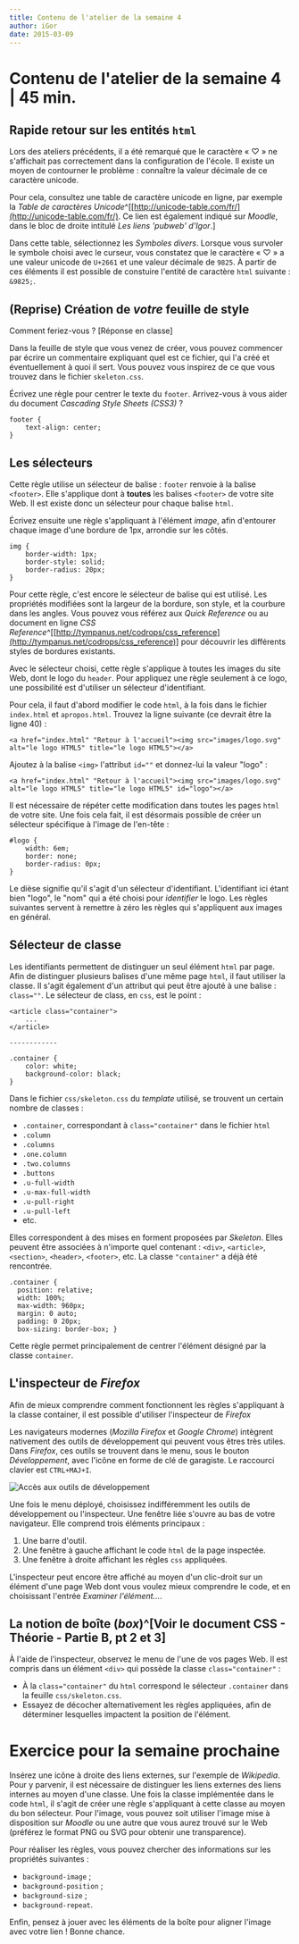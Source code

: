 ```yaml
---
title: Contenu de l'atelier de la semaine 4 
author: iGor
date: 2015-03-09
---
```


# Contenu de l'atelier de la semaine 4 | 45 min.

## Rapide retour sur les entités `html`

Lors des ateliers précédents, il a été remarqué que le caractère &laquo;&nbsp;&#9825;&nbsp;&raquo; ne s'affichait pas correctement dans la configuration de l'école. Il existe un moyen de contourner le problème : connaître la valeur décimale de ce caractère unicode.

Pour cela, consultez une table de caractère unicode en ligne, par exemple la *Table de caractères Unicode*^[[http://unicode-table.com/fr/](http://unicode-table.com/fr/). Ce lien est également indiqué sur *Moodle*, dans le bloc de droite intitulé *Les liens 'pubweb' d'Igor*.]

Dans cette table, sélectionnez les *Symboles divers*. Lorsque vous survoler le symbole choisi avec le curseur, vous constatez que le caractère &laquo;&nbsp;&#9825;&nbsp;&raquo; a une valeur unicode de `U+2661` et une valeur décimale de `9825`. À partir de ces éléments il est possible de constuire l'entité de caractère `html` suivante : `&9825;`.

## (Reprise) Création de *votre* feuille de style

Comment feriez-vous ? [Réponse en classe]

Dans la feuille de style que vous venez de créer, vous pouvez commencer par écrire un commentaire expliquant quel est ce fichier, qui l'a créé et éventuellement à quoi il sert. Vous pouvez vous inspirez de ce que vous trouvez dans le fichier `skeleton.css`.

Écrivez une règle pour centrer le texte du `footer`. Arrivez-vous à vous aider du document *Cascading Style Sheets (CSS3)* ?

```
footer {
	text-align: center;
}
```

## Les sélecteurs

Cette règle utilise un sélecteur de balise : `footer` renvoie à la balise `<footer>`. Elle s'applique dont à **toutes** les balises `<footer>` de votre site Web. Il est existe donc un sélecteur pour chaque balise `html`.

Écrivez ensuite une règle s'appliquant à l'élément *image*, afin d'entourer chaque image d'une bordure de 1px, arrondie sur les côtés.

```
img {
	border-width: 1px;
	border-style: solid;
	border-radius: 20px;
}
```

Pour cette règle, c'est encore le sélecteur de balise qui est utilisé. Les propriétés modifiées sont la largeur de la bordure, son style, et la courbure dans les angles. Vous pouvez vous référez aux *Quick Reference* ou au document en ligne *CSS Reference*^[[http://tympanus.net/codrops/css_reference](http://tympanus.net/codrops/css_reference)] pour découvrir les différents styles de bordures existants.

Avec le sélecteur choisi, cette règle s'applique à toutes les images du site Web, dont le logo du `header`. Pour appliquez une règle seulement à ce logo, une possibilité est d'utiliser un sélecteur d'identifiant.

Pour cela, il faut d'abord modifier le code `html`, à la fois dans le fichier `index.html` et `apropos.html`. Trouvez la ligne suivante (ce devrait être la ligne 40) :

```
<a href="index.html" "Retour à l'accueil"><img src="images/logo.svg" alt="le logo HTML5" title="le logo HTML5"></a>
```

Ajoutez à la balise `<img>` l'attribut `id=""` et donnez-lui la valeur "logo" :

```
<a href="index.html" "Retour à l'accueil"><img src="images/logo.svg" alt="le logo HTML5" title="le logo HTML5" id="logo"></a>
```

Il est nécessaire de répéter cette modification dans toutes les pages `html` de votre site. Une fois cela fait, il est désormais possible de créer un sélecteur spécifique à l'image de l'en-tête :

```
#logo {
	width: 6em;
	border: none;
	border-radius: 0px;
}
```

Le dièse signifie qu'il s'agit d'un sélecteur d'identifiant. L'identifiant ici étant bien "logo", le "nom" qui a été choisi pour *identifier* le logo. Les règles suivantes servent à remettre à zéro les règles qui s'appliquent aux images en général.

## Sélecteur de classe

Les identifiants permettent de distinguer un seul élément `html` par page. Afin de distinguer plusieurs balises d'une même page `html`, il faut utiliser la classe. Il s'agit également d'un attribut qui peut être ajouté à une balise : `class=""`. Le sélecteur de class, en `css`, est le point :

```
<article class="container">
	...
</article>

------------

.container {
	color: white;
	background-color: black;
}
```
Dans le fichier `css/skeleton.css` du *template* utilisé, se trouvent un certain nombre de classes :

   * `.container`, correspondant à `class="container"` dans le fichier `html`
   * `.column`
   * `.columns`
   * `.one.column`
   * `.two.columns`
   * `.buttons`
   * `.u-full-width`
   * `.u-max-full-width`
   * `.u-pull-right`
   * `.u-pull-left`
   * etc.

Elles correspondent à des mises en forment proposées par *Skeleton*. Elles peuvent être associées à n'importe quel contenant : `<div>`, `<article>`, `<section>`, `<header>`, `<footer>`, etc. La classe `"container"` a déjà été rencontrée.

```
.container {
  position: relative;
  width: 100%;
  max-width: 960px;
  margin: 0 auto;
  padding: 0 20px;
  box-sizing: border-box; }
```

Cette règle permet principalement de centrer l'élément désigné par la classe `container`.

## L'inspecteur de *Firefox*

Afin de mieux comprendre comment fonctionnent les règles s'appliquant à la classe container, il est possible d'utiliser l'inspecteur de *Firefox*

Les navigateurs modernes (*Mozilla Firefox* et *Google Chrome*) intègrent nativement des outils de développement qui peuvent vous êtres très utiles. Dans *Firefox*, ces outils se trouvent dans le menu, sous le bouton *Développement*, avec l'icône en forme de clé de garagiste. Le raccourci clavier est `CTRL+MAJ+I`.

![Accès aux outils de développement](../img/ff-dev.png)

Une fois le menu déployé, choisissez indifféremment les outils de développement ou l'inspecteur. Une fenêtre liée s'ouvre au bas de votre navigateur. Elle comprend trois éléments principaux :

   1. Une barre d'outil.
   2. Une fenêtre à gauche affichant le code `html` de la page inspectée.
   3. Une fenêtre à droite affichant les règles `css` appliquées.

L'inspecteur peut encore être affiché au moyen d'un clic-droit sur un élément d'une page Web dont vous voulez mieux comprendre le code, et en choisissant l'entrée *Examiner l'élément...*.

## La notion de boîte (*box*)^[Voir le document CSS - Théorie - Partie B, pt 2 et 3]

À l'aide de l'inspecteur, observez le menu de l'une de vos pages Web. Il est compris dans un élément `<div>` qui possède la classe `class="container"` :

   * À la `class="container"` du `html` correspond le sélecteur `.container` dans la feuille `css/skeleton.css`.
   * Essayez de décocher alternativement les règles appliquées, afin de déterminer lesquelles impactent la position de l'élément.

# Exercice pour la semaine prochaine

Insérez une icône à droite des liens externes, sur l'exemple de *Wikipedia*. Pour y parvenir, il est nécessaire de distinguer les liens externes des liens internes au moyen d'une classe. Une fois la classe implémentée dans le code `html`, il s'agit de créer une règle s'appliquant à cette classe au moyen du bon sélecteur. Pour l'image, vous pouvez soit utiliser l'image mise à disposition sur *Moodle* ou une autre que vous aurez trouvé sur le Web (préférez le format PNG ou SVG pour obtenir une transparence).

Pour réaliser les règles, vous pouvez chercher des informations sur les propriétés suivantes :

   * `background-image` ;
   * `background-position` ;
   * `background-size` ;
   * `background-repeat`.

Enfin, pensez à jouer avec les éléments de la boîte pour aligner l'image avec votre lien ! Bonne chance.
